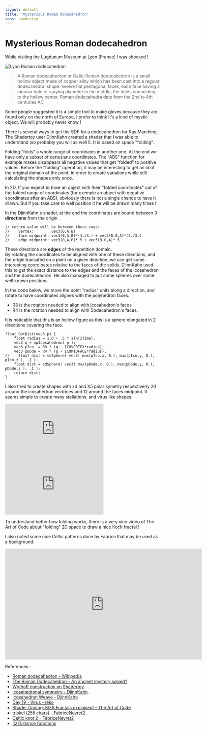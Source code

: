 ```yaml
---
layout: default
title: "Mysterious Roman dodecahedron"
tags: shadertoy
---
```

# Mysterious Roman dodecahedron

While visiting the Lugdunum Museum at Lyon (France) I was shocked !  
 
![Lyon Roman dodecahedron](https://sylvain69780.github.io/assets/images/roman_dodecahedron.jpg)  

>A Roman dodecahedron or Gallo-Roman dodecahedron is a small hollow object 
made of copper alloy which has been cast into a regular dodecahedral shape: 
twelve flat pentagonal faces, each face having a circular hole of varying 
diameter in the middle, the holes connecting to the hollow center. 
Roman dodecahedra date from the 2nd to 4th centuries AD.  

Some people suggested it is a simple tool to make gloves because they are found only on the north of Europe, I prefer to think it's a kind of mystic object. We will probably never know !

There is several ways to get the SDF for a dodecahedron for Ray Marching. The Shadertoy user DjinnKahn created a shader that I was able to understand (so probably you will as well !). It is based on space "folding".

Folding "folds" a whole range of coordinates in another one. At the end we have only a subset of cartesians coordinates. The "ABS" function for example makes disappears all negative values that get "folded" to positive values. Before the "folding" operation, it may be interesting to get an id of the original domain of the point, in order to create variations while still calculating the shapes only once.

In 2D, If you expect to have an object with their "folded coordinates" out of the folded range of coordinates (for exemple an object with negative coordinates after an ABS), obviously there is not a single chance to have it drawn. But if you take care to well position it he will be drawn many times !

In the DjinnKahn's shader, at the end the coordinates are bound between 3 **directions** from the origin.
```
// return value will be between these rays:
//    vertex:        vec3(0,A,B)
//    face midpoint: vec3(0,A,B)*(1./3.) + vec3(0,0,A)*(2./3.)
//    edge midpoint: vec3(0,A,B)*.5 + vec3(B,0,A)*.5  
```
These directions are **edges**  of the repetition domain.  
By rotating the coordinates to be aligned with one of these directions, and the origin transated on a point on a given direction, we can get some interesting coordinates relative to the faces of the solids.
DjinnKahn used this to get the exact distance to the edges and the faces of the icosahedron and the dodecahedron. He also managed to put some spheres over some well known positions.  

In the code below, we move the point "radius" units along a direction, and rotate to have coordinates alignes with the polyhedron faces.
- R3 is the rotation needed to align with Icosahedron's faces
- R4 is the rotation needed to align with Dodecahedron's faces.

It is noticable that this is an hollow figure as this is a sphere elongated in 2 directions covering the face.

```
float GetDist(vec3 p) {
    float radius = 1.0 + .5 * sin(iTime);
    vec3 q = opIcosahedron( p );
    vec3 pIco  = R3 * (q - ICOVERTEX*radius);
    vec3 pDode = R4 * (q - ICOMIDFACE*radius);
//    float dist = sdSphere( vec3( max(pIco.x, 0.), max(pIco.y, 0.), pIco.z ), .1 );
    float dist = sdSphere( vec3( max(pDode.x, 0.), max(pDode.y, 0.), pDode.z ), .1 );
    return dist;
}
```

I also tried to create shapes with x3 and X5 polar symetry respectiverly 20 around the icosahedron vectrices and 12 around the faces midpoint. It seems simple to create many stellations, and virus like shapes.

<iframe width="320" height="180" frameborder="0" src="https://www.shadertoy.com/embed/Nd3GWf?gui=true&t=10&paused=true&muted=false" allowfullscreen></iframe>  

<iframe width="320" height="180" frameborder="0" src="https://www.shadertoy.com/embed/Ns3Gzs?gui=true&t=10&paused=true&muted=false" allowfullscreen></iframe>


To understand better how folding works, there is a very nice video of The Art of Code about "folding" 2D space to draw a nice Koch fractal !

I also noted some nice Celtic patterns done by Fabrice that may be used as a background.

<iframe width="640" height="360" frameborder="0" src="https://www.shadertoy.com/embed/Nsd3Wl?gui=true&t=10&paused=true&muted=false" allowfullscreen></iframe>  
  
References :

- [Roman dodecahedron - Wikipedia](https://en.wikipedia.org/wiki/Roman_dodecahedron)
- [The Roman Dodecahedron - An ancient mystery solved?](https://youtu.be/poGapxsanaI)
- [Wythoff construction on Shadertoy](https://www.shadertoy.com/results?query=tag%3Dwythoff).
- [icosahedronal symmetry - DjinnKahn](https://www.shadertoy.com/view/Mly3R3).
- [Icosahedron Weave - DjinnKahn](https://www.shadertoy.com/view/Xty3Dy)
- [Day 19 - Virus - jeko](https://www.shadertoy.com/view/WlKGRW)
- [Shader Coding: KIFS Fractals explained! - The Art of Code](https://youtu.be/il_Qg9AqQkE)
- [triskel (255 chars) - FabriceNeyret2](https://www.shadertoy.com/view/XlVXRW)
- [Celtic knot 2 - FabriceNeyret2](https://www.shadertoy.com/view/ld2BDy)
- [IQ Distance functions](https://www.iquilezles.org/www/articles/distfunctions/distfunctions.htm)
